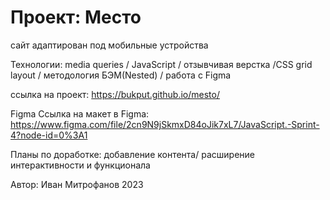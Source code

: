# Проект: Место
сайт адаптирован под мобильные устройства

Технологии:
media queries / JavaScript / отзывчивая верстка /CSS grid layout / методология БЭМ(Nested) / работа с Figma

ссылка на проект: https://bukput.github.io/mesto/

Figma
Ссылка на макет в Figma: https://www.figma.com/file/2cn9N9jSkmxD84oJik7xL7/JavaScript.-Sprint-4?node-id=0%3A1

Планы по доработке:
добавление контента/ расширение интерактивности и функционала

Автор:
Иван Митрофанов 2023




